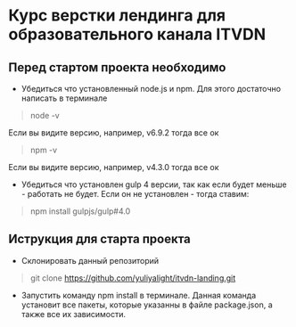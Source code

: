 # Курс верстки лендинга для образовательного канала ITVDN

## Перед стартом проекта необходимо

* Убедиться что установленный node.js и npm. Для этого достаточно написать в
терминале

> node -v

Если вы видите версию, например, v6.9.2 тогда все ок

> npm -v

Если вы видите версию, например, v4.3.0 тогда все ок

* Убедиться что установлен gulp 4 версии, так как если будет меньше - работать не
будет. Если он не установлен - тогда ставим:

> npm install gulpjs/gulp#4.0

## Иструкция для старта проекта
* Склонировать данный репозиторий
> git clone https://github.com/yuliyalight/itvdn-landing.git

* Запустить команду npm install в терминале. Данная команда установит все пакеты, которые указанны в файле
package.json, а также все их зависимости.






